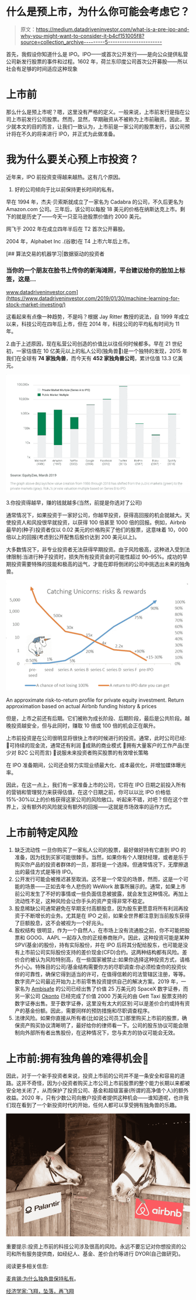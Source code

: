 # 什么是预上市，为什么你可能会考虑它？

> 原文：<https://medium.datadriveninvestor.com/what-is-a-pre-ipo-and-why-you-might-want-to-consider-it-b4cf151005f8?source=collection_archive---------5----------------------->

首先，我假设你知道什么是 IPO。IPO——或首次公开发行——是向公众提供私营公司新发行股票的事件和过程。1602 年，荷兰东印度公司首次公开募股——所以社会有足够的时间适应这种现象

# 上市前

那么什么是预上市呢？嗯，这里没有严格的定义。一般来说，上市前发行是指在公司上市前发行公司股票。然而，显然，早期融资从不被称为上市前融资。因此，至少就本文的目的而言，让我们一致认为，上市前是一家公司的股票发行，该公司预计将在不久的将来进行 IPO，并正式为此做准备。

# 我为什么要关心预上市投资？

近年来，IPO 前投资变得越来越热。这有几个原因。

1.  好的公司倾向于比以前保持更长时间的私有。

早在 1994 年，杰夫·贝索斯就成立了一家名为 Cadabra 的公司，不久后更名为 Amazon.com 公司。三年后，该公司以每股 18 美元的价格在纳斯达克上市。剩下的就是历史了——今天一只亚马逊股票价值约 2000 美元。

网飞于 2002 年在成立四年半后在 T2 首次公开募股。

2004 年，Alphabet Inc .(谷歌)在 T4 上市六年后上市。

[](https://www.datadriveninvestor.com/2019/01/30/machine-learning-for-stock-market-investing/) [## 算法交易的机器学习|数据驱动的投资者

### 当你的一个朋友在脸书上传你的新海滩照，平台建议给你的脸加上标签，这是…

www.datadriveninvestor.com](https://www.datadriveninvestor.com/2019/01/30/machine-learning-for-stock-market-investing/) 

这看起来有点像一种趋势，不是吗？根据 Jay Ritter 教授的说法，自 1999 年成立以来，科技公司在四年后上市，但在 2014 年，科技公司的平均私有时间为 11 年。

2.由于上述原因，现在私营公司创造的价值比以往任何时候都多。早在 21 世纪初，一家估值在 10 亿美元以上的私人公司(独角兽🦄)是一个独特的发现，2015 年我们在全球有 **74 家独角兽**，而今天有 **452 家独角兽公司**，累计估值 13.3 亿美元。

![](img/d3416f36be03dee03070b9a31dbe2e84.png)

3.你投资得越早，赚的钱就越多(当然，前提是你选对了公司)

通常情况下，如果投资于一家好公司，你越早投资，获得高回报的机会就越大。天使投资人和风投很早就投资，以获得 100 倍甚至 1000 倍的回报。例如，Airbnb 最早的(种子)投资者仅以 0.02 美元的价格购买了他们的股票，这意味着 10，000 倍以上的回报(考虑到公开配售后股价达到 200 美元以上)。

大多数情况下，非专业投资者无法获得早期投资。由于风险极高，这种进入受到法律限制:当进行种子投资时，损失所有投资资金的可能性超过 90–95%。成功的早期投资需要特殊的技能和极高的运气，才能在即将倒闭的公司中挑选出未来的独角兽。

![](img/088053cd9d98d92efbbab378491cac6e.png)

An approximate risk-to-return profile for private equity investment. Return approximation based on actual Airbnb funding history & prices

但是，上市之前还有后期。它们被称为成长阶段、后期阶段，最后是公共阶段。越晚投资越安全，但与此同时，赚取 10 倍或 100 倍的机会正在飙升。

上市前投资是在公司很明显将很快上市的时候进行的投资。通常，此时公司已经:
🦄可持续的现金流，通常还有利润
🦄成熟的商业模式
🦄拥有大量客户的工作产品(至少对 B2C 公司而言)
🦄说服未来投资者购买股票的有效增长策略

在 IPO 准备期间，公司还会努力实现业绩最大化、成本最优化，并增加媒体曝光率。

因此，在这一点上，我们有一家准备上市的公司，它将在 IPO 日期之前投入所有的营销和管理努力来获得估值，在这个日期之前，你可以以比 IPO 价格低 15%-30%以上的价格获得这家公司的风险敞口。听起来不错，对吧？但在这个世界上，没有额外的风险就没有额外的回报——这就是市场效率的运作方式。

# 上市前特定风险

1.  缺乏流动性
    一旦你购买了一家私人公司的股票，最好做好持有它直到 IPO 的准备，因为找到买家可能很棘手。当然，如果你有个人理财经理，或者是乐于购买你产品的投资者群体的一员，那将是一个选择。但通常情况下，无摩擦退出的最佳方式是等待 IPO。
2.  公开发行可能会被推迟甚至取消。这不是一个常见的场景，然而，这是一个可能的场景——正如去年令人悲伤的 WeWork 故事所展示的。通常，如果上市前公司发生了不好的事情或一些负面信息被披露，就会发生这种情况。再加上流动性不足，这种风险会让你手头的资产变得非常不稳定。
3.  股息稀缺公司通常避免在早期支付高额股息，因为股东更愿意将所有利润再投资于不断增长的业务。尤其是在 IPO 之前，如果全世界都注意到当前股东获得了巨额股息，这不会被视为一个好兆头。
4.  股权结构
    很明显，作为一个自然人，在市场上没有流通股之前，你不可能把股票和 GOOG、AAPL 一起存入你的正规券商账户。因此，这种投资可能是某种 SPV(基金)的股份，持有实际股份，并在 IPO 后将其分配给股东，也可能是没有上市前公司实际股份支持的差价现金(CFD)合约。这两种结构都有风险。差价合约被认为风险特别高，在一些国家被禁止:如果你选择这种投资方式，请格外小心。特殊目的公司/基金结构需要你方的尽职调查:你必须检查你的投资伙伴的可靠性，确保它得到适当的许可，在值得信赖的司法管辖区注册，等等。
    数字资产公司最近开始为上市前零售投资提供自己的解决方案。2019 年，一家名为 [Ambisafe](https://ambisafe.com/blog/uspx-token-tracks-spacex-share-en/) 的公司已经出售了价值 25 万美元的 SpaceX 数字证券，而另一家公司 [Okonto](https://www.okonto.com/blog/gett-preipo-complete/) 已经完成了价值 2000 万美元的由 Gett Taxi 股票支持的数字证券出售。至于数字证券，这里没有太大的区别:可以是差价合约或持有资产的基金份额。因此，需要同样的预防措施和尽职调查程序。
5.  法律风险。如果你直接从所有者(比如说公司员工)那里购买上市前的股票，确保资产购买协议清晰明了，最好给你的律师看一下。公司的股东协议可能会限制向外部所有者出售股份，在这种情况下，您与卖方的协议可能会无效。

# 上市前:拥有独角兽的难得机会🦄

因此，对于一个新手投资者来说，投资上市前的公司并不是一条安全和容易的道路。这并不奇怪，因为小投资者购买上市公司上市前股票的整个能力长期以来都被安全地关闭了，从而保护了投资公司、基金和超级富豪(所谓的高净值个人)的额外收益。2020 年，只有少数公司向散户投资者提供这种机会——谁知道呢，也许我们现在看到了一个新投资时代的开始，任何人都可以享受拥有独角兽的乐趣。

![](img/5ac948cd6d1b84c498196d3da535f85f.png)

重要提示:投资上市前的科技公司涉及很高的风险。永远不要忘记对你想投资的公司和所有服务提供商，如经纪人、基金、差价合约等进行 DYOR(自己做研究)。

阅读更多相关信息:

[麦肯锡:为什么独角兽保持私有](https://www.mckinsey.com/industries/technology-media-and-telecommunications/our-insights/grow-fast-or-die-slow-why-unicorns-are-staying-private)。

[经济学家:飞翔，坠落，再飞翔](https://www.economist.com/briefing/2015/07/25/to-fly-to-fall-to-fly-again)